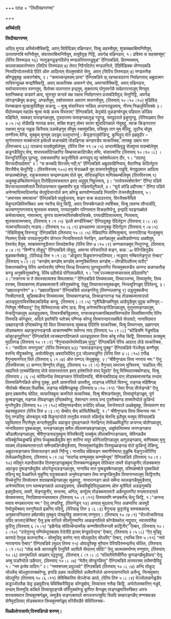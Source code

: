 +++
title = "त्विदीयप्रगरणम्"

+++


**अर्च्चिरादि**

**त्विदीयप्रगरणम्**

अदिल् मुऱ्पड अर्च्चिस्सैक्किट्टि, अवऩ् सिऱिदिडम् वऴिनडत्त, पिऩ्बु अहस्सैयुम्, शुक्लबक्षाबिमानियैयुम्, उत्तरायणाबि मानियैयुम्, संवत्सराबिमानियैयुम्, वायुवैयुङ् गिट्टि, अवर्गळ् वऴिनडत्त, १। प्रविश्य स सहस्राम्शुम्’ (पॆरिय तिरुमडल् १६) ‘मऩ्ऩुङ्गडुङ्गदिरोऩ् मण्डलत्तिऩऩ्ऩडुवुळ्” ऎऩ्गिऱबडिये, हिरण्मयमाय्, कालसक्रप्रवर्त्तगमाऩ (सिऱिय तिरुमडल् ७) तेरार् निऱैगदिरोऩ् मण्डलत्तिले, ऎदिर्विऴिक्क वॊण्णादबडि निरवदिगदेजस्सोडे ऎदिरे ऒरु आदित्यऩ् सॆल्लुमाबोले सॆऩ्ऱु, अवऩ् (सिऱिय तिरुमडल् ७) मण्डलत्तैक् कीण्डुबुक्कु अव्वरुगेबोय्, २। “क्रमाच्चन्द्रमसम् प्राप्य” ऎऩ्गिऱबडिये क्,रहनक्षत्रदारगा निर्वाहगऩाय् अम्रुदात्मग ऩायिरुन्दुळ्ळ सन्द्रऩैक्किट्टि, अवऩ् सत्करिक्क अव्वरुगे पोय्, अमानवऩैक्किट्टि, अवऩ् वऴिनडत्त, सर्वाप्यायगऩाऩ वरुणऩुम्, त्रैलोक्य पालगऩाऩ इन्द्रऩुम्, मुक्तराय्प् पोगुमवर्गळै सर्वप्रगारत्तालुम् मिगवुम् श्लागिक्कक् कडवर्ग ळाय्, सुरासुर कन्दर्व यक्ष राक्षस निर्वाहगऩाऩ प्रजाबदियैयुञ् जॆऩ्ऱुगिट्टि, अवर्गळ् लोगङ्गळैयुम् कडन्दु, अण्डत्तैयुम्, तशोत्तरमाऩ आवरण सप्तगत्तैयुम्, (तिरुवाय् १०।१०।१०) मुडिविल् पॆरुम्बाऴाऩ मूलप्रक्रुदियैयुम् कडन्दु; – मुऩ्बु संसारियाऩ नाळिल् अन्दगाराव्रुदमाय्, नीरुम् निऴलुमिऩ्ऱिक्के ३। पीदोस्म्यहम् महादेव श्रुत्वा मार्क् कस्य विस्तरम्” ऎऩ्गिऱबडिये, केट्टबोदे तुळङ्गवेण्डुम् पडियाऩ कॊडिय वऴियिले, यमबडर् पासङ्गळालुम्, पुत्रदारमय पासङ्गळालुङ् गट्टुण्डु, यमदूदराले इऴुप्पुण्डु, (पॆरियाऴ्वार् तिरु ४।५।५) तॊडैवऴि नाय्गळ् कवर, शक्ति शङ्गु तोमर सायग शूलादिगळाले नोवुबट्टु, व्याक्र किङ्गरराऩ राक्षसर् मुगङ् गळुक् किरैयाय् उडम्बॆङ्गुम् सीयुम् रक्तमुंवडिय, पसियुम् ताग मुम् मेलिट्टु, तूदरैच् चोऱुम् तण्णीरुम् वेण्डि, मूक्कुम् मुगमुम् उदडुम् पल्लुन्दगर्न्दु। कैयुङ्गालुमॊडिन्दु, कूप्पिट्टुप् पोऩ इऴवुदीर – सुगोत्तरमाऩ मार्क्कत्ताले इव्वॆल्लै कडन्दबोदे तॊडङ्गिक् कण्डारडैय सत्करिक्क, तऩक्कु उबाय माऩ (तिरुच्चन्द ६६) पारळन्द पादबोदुबोलेयुम्, (पॆरिय तिरु ११।४।५) अन्दरमेऴिऩूडु सॆलवुय्त्त पादम्बोलेयुम् कडुनडैयिट्टुप् पोय्, शप्तस्पर्सादिगळागिऱ सिम्हव्याक्रादिगळैत् तप्पि, संसारमागिऱ (तिरुवाय् १०।१०।८) । पॆरुन्दूऱ्ऱिऩिऩ्ऱुम् पुऱप्पट्टु, ताबत्रयमागिऱ काट्टुत्तीयिले अगप्पट्टुप् पट्ट क्लेशमॆल्लान् दीर, १। “तदस्तु विरजादीरप्रदेशम्” २। “स कच्चदि विरजाम् नदी,म्” ऎऩ्गिऱबडिये अम्रुदवाहिनियाय्, वैदरणिक् कॆदिर्त्तट्टाऩ विरजैयैच् चॆऩ्ऱुगिट्टि। (तिरुविरुत्तम् १००) वऩ् सेऱ्ऱळ्ळलै युम् वासनारेणुवैयुङ् गऴुवि, मेगाव्रुदमाऩ आदित्य मण्डलम्बोलेयुम्, राहुक्रस्तमाऩ सन्द्रमण्डलम् पोले युम्, सेऱ्ऱिलऴुन्दिऩ माणिक्कम्बोलेयुम् (तिरुविरुत्तम् १) अऴुक्कुडम्बिलेयगप्पट्टुत् तिरोहिदस्वरूबऩाऩ इवऩ् अदुवुम् निव्रुत्तमाय्, ३। “तत्तोयस्पर्शमात्रेण” ऎऩ्गिऱ पडिये विरजाजलस्पर्शत्ताले तिरोदायगमाऩ सुक्ष्मशरीर मुङ् गऴियप्पॆऱुगैयाले, ४। “सुर्य कोडि प्रदीगाश:” ऎऩ्गिऱ पडिये अनेगमायिरमादित्यर्गळ् सेरवुदित्ताऱ्पोले कण् कॊण्डु काणवॊण्णादबडि निरवदिग तेजस्सैयुडैयऩाय्, ५। “अमानवम् समासात्य” ऎऩ्गिऱबडिये सदुर्बुजऩाय्, शङ्ग सक्र कदादरऩाय्, विरजैक्करैयिले यॆऴुन्दरुळियिरुक्किऱ अमा नवऩैच् चॆऩ्ऱु किट्टि, अवऩ् तिरुक्कैगळाले स्पर्शिक्क, पिऩ्बु लावण्य सौन्दर्यादि, कल्याणगुणागरमाय् शुत्तसत्व मयमाय्, पगवदनुबवैग परिगरमाऩ विक्रहत्तैप्पॆऱ्ऱु, इन्द्रादि पदङ्गळ्बोले कर्मसात्यमाय्, नश्वरमाय्, कुणत्र यात्मगमायिरुक्कैयऩ्ऱिक्के, पगवत्प्रीदिसात्यमाय्, नित्यमाय्, शुत्तसत्वात्मगमाय्, (तिरुवाय् ९।१।५) ‘इल्लै कण्डीरिऩ्बम्” ऎऩ्गिऱदुक्कु ऎदिर्त्तट्टाग (तिरुवाय् २।८।४) नलमन्दमिल्लदोर् नाडाय्। (तिरुवाय् १०।६।१) इरुळ्दरुमा ञालत्तुक्कु ऎदिर्त्तट्टाग (तिरुवाय् ९।७।५) ”तॆळिविसुम्बु तिरुनाडु’ ऎऩ्गिऱबडिये (तिरुवाय् १०।८।५) तॆळिदागिय सेण्विसुम्बाय्, सनगादिगळ् नॆञ्जुक्कुम् निलमऩ् ऱिक्के पगवदानुगूल्यैग पोगराऩ नित्यसित्तराले नॆरुङ्गि, अवर्गळालुम् अळविडवॊण्णाद अळवैयुम्, ऐस्वर्यत् तैयुम्, स्वबावमागवुडैत्ताऩ तिव्यदेशत्तैक् (पॆरिय तिरु ७।१०।९) कण्गळारळवुम् निऩ्ऱुगण्डु, (तिरुवाय् ४।४।१) “विण्णै’त् तॊऴुदु” ऎऩ्गिऱबडिये तॊऴुदु, अमानव परिसरत्तिले शङ्ग, काहௗ पेरिगळिऩुडैय मुऴक्कत्तैक्केट्टु, (पॆरियाऴ् तिरु १।१।२) ”ओडुवार् विऴुवारुगन्दालिप्पार्। नाडुवार् नम्बिराऩॆङ्गुऱ्ऱा ऩॆऩ्बार्” (तिरुवाय् ५।२।२) “कण्डोम् कण्डोम् कण्डोम् कण्णुक्किऩियऩ कण्डोम् – तॊण्डीरॆल्लीरुम् वारीर्” ऎऩ्बाराय्क्कॊण्डु पॆरिय आर्प्परवत्तैप् पण्णित् तिरळ् तिरळागप् पुऱप्पट्टुवरुगिऱ नित्यमुक्तरुडैय आनन्द कळगळत्तैक् कण्डु अनुबवित्तुक्कॊण्डु, पॆरिय प्रदीयोडे पोगिऱवळविले, १। “तम् पञ्जशदान्यप्सरसाम् प्रदिदावन्दि” २।“तत्रागत्य स ते तेवास्सात्याश्स विमलाशया:” ऎऩ्गिऱबडिये तिव्यमाल्यम्, तिव्याञ्जनम्, तिव्यसूर्णम्, तिव्य वस्त्रम्, तिव्याबरणम् तॊडक्कमाऩवऱ्ऱै तरित्तुक्कॊण्डु, ऐन्नूऱु तिव्याप्सरस्सुक्कळुम्, नित्यसूरिगळुम् ऎदिरेवन्दु, ३। “प्रह्मालङ्गारेण” ४। “प्रह्मालङ्ग्रिया” ऎऩ्गिऱबडिये अलङ्गरित्तु (तिरुप्पल्लाण्डु ९) उडुत्तुक्कळैन्द निऩ्बीदगवाडै, सूडिक्कळैन्द तिव्यमाल्यम्, तिव्याबरणङ्गळ्, तिव्याङ्गरागङ् गळ् तॊडक्कमाऩवऱ्ऱाले अलङ्ग्रुदऩायिरुक्किऱबडियैक् कण्डु, (तिरुवाय् ८।९।५) “पुऩैयिऴैगळणिवुम् आडैयुडैयुम् पुदुक् कणिप्पुम् – निऩैयुम् नीर्मैयदऩ्ऱु” ऎऩ्ऱु विस्मिदराय्क् कॊण् डाड, पिऩ्बु अनेगमायिरङ्गॊडिगळालुम्, मुत्तुत्तामङ्गळालुम्, मेऱ्कट्टिगळालुम् अलङ्ग्रुदमाय्, तिव्यस्त्रीबरिव्रुदमाय्, पगवत्सङ्गल्बगल्बिदमायिरुप्पदॊरु तिव्यविमानत्तैप् पॆरिय तिरुवडि कॊण्डुवर, अदिले इवऩैयेऱ्ऱि स्तोत्रम् पण्णिक् कॊण्डु तिव्यगान्दारत्तळविले सॆऩ्ऱवाऱे; नानाविदमाऩ उबहारङ्गळै एन्दिक्कॊण्डु वेऱे सिल तिव्याप्सरस् सुक्कळ् ऎदिरेत्ति सत्करिक्क, पिऩ्बु तिव्यगन्दम्, प्रह्मगन्दम् तॊडक्कमाऩ अप्राक्रुदगन्दङ्गळै आक्राणम्बण्णि सर्वगन्द ऩाय् (तिरुवाय् १०।९।८) “कॊडियणि नॆडुमदिळ् कोबुरङ्गुऱुगिऩर्” ऎऩ्गिऱबडिये त्वजबदागादिगळाले अलङ्ग्रुदमाऩ तिव्य कोबु रत्तैक् किट्टि, तिरुवासल् काक्कुम् मुदलिगळ् (तिरुवाय् १०।९।९) “वैगुन्दऩ्दमरॆमरॆमदिडम् पुगुदु” ऎऩ्गिऱबडिये पॆरिय आदरत् तोडे सत्करिक्क, १। “समदित्य जनागुलम्” (पॆरिय तिरुमडल् ७३) ”कवाडङ्गडन्दु पुक्कु” ऎऩ्गिऱबडिये नॆञ्जैयुम् कण्णैयुम् वरुन्दि मीट्टुक्कॊण्डु, अयोत्यैयॆऩ्ऱुम् अबराजिदैयॆऩ् ऱुञ् जॊल्लप्पडुगिऱ (पॆरिय तिरु ४।८।१०) एर्गॊळ् वैगुन्दमानगरत् तिले (तिरुवाय् ६।१।७) ऒरु वण्णञ् जॆऩ्ऱुबुक्कु, २।”श्रीवैगुण्डाय तिव्य नगराय नम:” ऎऩ्ऱु (तिरुविरुत्तम् २) कण्णऩ् विण्णूरैत् तॊऴुदु, (तिरुवाय् १०।९।९) वैगुन्दत् तमररुम् मुऩिवरुम्, ‘सडलिल् नीर् सह्यत्तिले एऱक्कॊऴित्ताऱ् पोले संसारस्तऩाऩ इवऩ् इत्तेशत्तिले वरप् पॆऱुवदे!’ ऎऩ्ऱु विस्मिदराय्क्कॊण्डाड, पिऩ्बु (तिरुवाय् ८।६।५) कोयिल्गॊळ् तॆय्वङ्गळाऩ पॆरियदिरुवडि, श्रीसेनाबदियाऴ् वाऩ् तॊडक्कमाऩवर्गळ् तन्दाम् तिरुमाळिगैगळिले कॊण्डु पुक्कु, इवऩै आसनत्तिले उयरवैत्तु, ताङ्गळ् तरैयिले यिरुन्दु, तङ्गळ् महिषिगळ् नीर्वार्क्क श्रीबादम् विळक्कि, तङ्गळ् महिषिगळुक्कु (तिरुवाय् ७।१०।११) “तेवर् वैगल् तीर्त्तङ्गळे” ऎऩ्ऱु इवऩ् प्रबावत्तैच् चॊल्लि, सत्करिक्कुम् क्रमत्तिले सत्करिक्क, पिऩ्बु श्रीशडगोबऩुम्, तिव्यसूर्णङ्गळुम्, पूर्ण कुम्बङ्गळुम्, मङ्गळ तीबङ्गळुम् एन्दिक्कॊण्डु, तेशान्दाग तऩाय् वन्द पुत्रऩैक्कण्ड ताय्मारैप्पोले कुळिर्न्द मुगत्तैयुडैय (तिरुवाय् १०।९।१०) मदिमुगमडन्दैयर् वन्दॆदिर् कॊळ्ळ, पॆरुत्तॆरुवाले उळ्ळेबुक्कु, तिव्यावरण शद सहस्राव्रुदमाऩ (पॆरिय तिरु ४।३।१) सॆम्बॊऩ् सॆय् कोयिलैक्किट्टि, १।” श्रीवैगुण्डाय तिव्य विमानाय नम: ” ऎऩ्ऱु तण्डऩिट्टु ऒरुबाट्टम् मऴै विऴुन्दाऱ्पोले तऩ्ऩुडैय वरवाले तळिर्त्तुच् चॆरुन्दि इलैयुम् मरमुम् तॆरियादबडि पहुविदमाऩ निऱत्तैयुम् कन्दत्तैयुमुडैय अप्राक्रुद पुष्पङ्गळाले नॆरुङ्गित् तेऩ्वॆळ्ळमिडुगिऱ कऱ्पगच् चोलैगळालुम्, नानाविदमाऩ पूक्कळलुम्, रत्नङ्गळालुम् समैत्त लीलामण्डबङ्गळालुम्, अबूर्ववत्विस्मय जनगङ्गळाऩ क्रीडाशैलङ्गळालुम्, श्रीवैगुण्डनादऩुक्कुम् पॆरियबिराट्टि यार्क्कुम् लीलाबरिगरङ्गळाय्, सॆविगळडैय मयिर्क्कूच्चिडुम्बडि इऩिय पेच्चुक्कळैयुडैय शुग शारिगा मयूर कोगिलादिगळालुम् आगुलङ्गळाय्, माणिक्कम् मुत्तु पवळम् तॊडक्कमाऩवऱ्ऱाले समैन्दबडिगळैयुडैत्ताय्, नित्यमुक्तर्गळुडैय तिरुवुळ्ळङ्गळ् पोले कुळिर्न्दु तॆळिन्दु, अम्रुदरसङ्गळाऩ तिव्यजलङ्ग ळाले निऱैन्दु। नानाविद पक्षिसङ्ग समागीर्णमाय्त् तुळुम्बि यॆङ्गुञ्जॊरिगिऱ तेऩ्वॆळ्ळत्तैयुडैत्ताय्, (तिरुवाय् ५।९।७) “मादर्गळ् वाण्मुसमुम् कण्णुमेन्दुम्” ऎऩ्गिऱबडिये (तिरुवाय् १०।९।१०) मदिमुग मडन्दैयरुडैय तिरुमुगङ्गळुक्कुम् तिरुक्कण्गळुक्कुम् पोलियाऩ तामरै सॆङ्गऴुनीर् तॊडक्कमाऩ अप्राक्रुद पुष्पङ्गळैयुडैय ओदनॆडुन्दडङ्गळालुम्, नानाविद माऩ पूम्बडुक्कैगळालुम्, परिमळम्बोले पूक्कळिले पडिन्दु मदु वॆळ्ळत्तिले मुऴुगिप् पाट्टुक्कळाले अनुमेयङ्गळाऩ तॆय्व वण्डुगळिऩुडैय तिव्यगानत्तालुम् किट्टिऩारैप् पिच्चेऱ्ऱुगिऱ तिव्योत्यान शदसहस्रङ्गळालुम् सूऴप्पट्टु, नानारत्नङ्ग ळाले समैन्द स्तलङ्गळैयुमुडैत्ताय्, अनेगमायिरम् रत्न स्तम्बङ्गळाले अलङ्ग्रुदमाय्, उबयविबूदियिलुळ्ळारुम् ऒरु मूलैयिले अडङ्गुम्बडि इडमुडैत्ताय्, तामरै, सॆङ्गऴुनीर्, सन्दनम्, अगिल्, कर्प्पूरम् तॊडक्कमाऩवऱ्ऱै अळैन्दुवरुगिऱ मन्दमारुदऩाले सेव्यमानमाय्, निरदिशयानन्दमयमाऩ (तिरुवाय् १०।९।११) तिरुमामणि मण्डबत्तैच् चॆऩ्ऱु किट्टि, १।”आनन्द मयाय मण्डबरत्नाय नम:” ऎऩ्ऱु तण्डऩिट्टु, (तिरुनॆडुन् १४) अप्पाल् मुदलाय् निऩ्ऱ अळप्परिय आरमुदै ऎप्पोदुमॊक्कप् परुगुगैयाले इळगिप् पदित्तु, (पॆरियाऴ् तिरु ३।६।३) वैगुन्दक् कुट्टऩोडु साम्याबन्नराय् अनुबवजनिदमाऩ हर्षप्रगर्षत् तुक्कुप् पोक्कुविट्टु सामगानम् पण्णुवार्। (तिरुवाय् १०।७।१) “सॆञ्जॊऱ्कविगाळ् उयिर् कात्ताट्चॆय्मिऩ्’ ऎऩ्ऱु इऩ्ब वाऱ्ऱिले सीलगुणमागिऱ आऴङ्गालिले कॊण्डैक्कोल् नाट्टुवार्, स्वासार्यऩैक् कुऱित्तु (तिरुवाय् ६।५।५) “इऴैगॊळ् सोदिच्चॆन्दामरैक् कण्णबिराऩिरुन्दमै काट्टिऩीर्” ऎऩ्बार्, (तिरुवाय् १०।८।१०) “उऱ्ऱेऩुगन्दु पणिसॆय्दुऩबादम् पॆऱ्ऱेऩीदे इऩ्ऩम् वेण्डुवदॆन्दाय्” ऎऩ्बार्, (तिरुवाय् २।५।८) “ऎऩ् मुडिवु काणादे ऎऩ्ऩुळ् कलन्दाऩैच् – सॊऩ्मुडिवु काणेऩ् नाऩ् सॊल्लुवदॆऩ् सॊल्लीर्” ऎऩ्बार्, (नाच्चि तिरु ५।११) “नमो नारायणाय ऎऩ्बार्” ऎऩ्गिऱबडिये (मुदल् तिरुव ९५) ओवादुरैक्कु मुरैयाऩ पॆरियदिरुमन्द्रत्तैच् चॊल्लि, (तिरुवाय् ८।१।१०) “तोळ् कळै आरत्तऴुवि ऎऩ्ऩुयिरै अऱविलै सॆय्दऩऩ् सोदि!” ऎऩ्ऱु आत्मसमर्प्पणम् पण्णुवार्, (तिरुवाय् १०।६) उरुगुमालिले आऴ्वार् पट्टदुप्पट्टु, (तिरुवाय् ८।१।८।) “वल्विऩैयेऩैयीर्गिऩ्ऱ कुणङ्गळैयुडैयाय्” ऎऩ्ऱु अम्बु पाडरैप्पोले उऴैप्पार्, (तिरुवाय् १०।८।७) “मेलैत् तॊण्डुगळित्तु” ऎऩ्गिऱबडिये तास्यरसम् तलैमण्डैयिट्टु १। “नम इत्येव वादिन:” २। ”नमश्शप्तम् प्रयुञ्जदे” ऎऩ्गिऱबडिये (तिरुवाय् १०।८।७) अन्दि तॊऴुञ् जॊल्लैच् चॊल्लुवाराय्क्कॊण्डु, इप्पडि प्रळय जलदियिले अलैवारैप्पोले आनन्दसागरत्तिले अलैन्दु, नित्यमुक्तर् सॊल्लुगिऱ (तिरुवाय् १०।६।११) सॆविक्किऩिय सॆञ्जॊऱ्क ळाले, (पॆरिय तिरु ५।८।४) वॆञ्जॊलाळर्गळुडैय कडुञ्जॊल्लैक् केट्ट इऴवुदीरच् चॆविक्किरैयिट्टुक् कॊण्डुबोय्, तिव्यास्ता नत्तैक् किट्टि, अप्पेरोलक्कत्तिऩ् नडुवे, तन्दाम् तिरुमुडि कळिले तिव्यायुदङ्गळै तरित्तुक्कॊण्डु कूप्पिऩ कैगळुम् ताङ्गळुमायिरुक्किऱ अस्त्र शस्त्राक्यराऩ तिव्यबुरुषर्गळुम्, तम्मुडैय सङ्गल्बत्ताले सगलजगत्स्रुष्टि स्तिदि सम्हारङ्गळैप् पण्णक्कडव सेनैमुदलियार् तॊडक्कमाऩ तिव्यबुरुषर्गळुम् वरिसैयडैवे सेवित्तिरुक्क-

**पिळ्ळैलोगासार्यर् तिरुवडिगळे शरणम्।**

